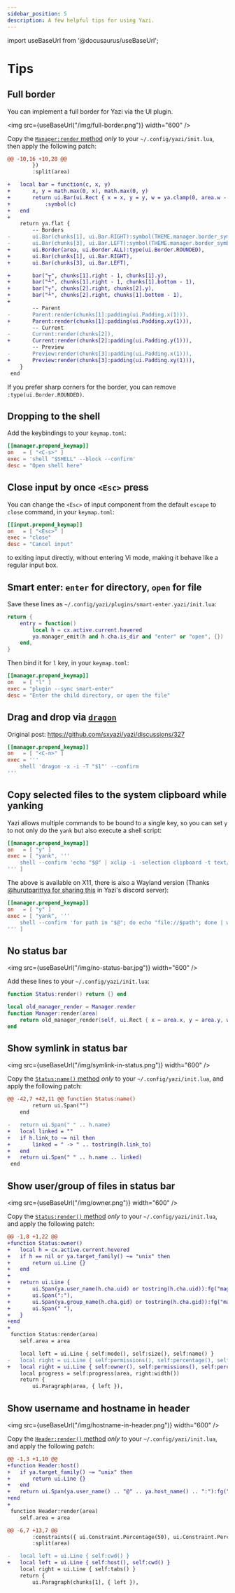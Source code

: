 ```yaml
---
sidebar_position: 5
description: A few helpful tips for using Yazi.
---
```


import useBaseUrl from '@docusaurus/useBaseUrl';

# Tips

## Full border

You can implement a full border for Yazi via the UI plugin.

<img src={useBaseUrl("/img/full-border.png")} width="600" />

Copy the [`Manager:render` method](https://github.com/sxyazi/yazi/blob/v0.2.3/yazi-plugin/preset/components/manager.lua) _*only*_ to your `~/.config/yazi/init.lua`, then apply the following patch:

```diff
@@ -10,16 +10,28 @@
 		})
 		:split(area)

+	local bar = function(c, x, y)
+		x, y = math.max(0, x), math.max(0, y)
+		return ui.Bar(ui.Rect { x = x, y = y, w = ya.clamp(0, area.w - x, 1), h = math.min(1, area.h) }, ui.Bar.TOP)
+			:symbol(c)
+	end
+
 	return ya.flat {
 		-- Borders
-		ui.Bar(chunks[1], ui.Bar.RIGHT):symbol(THEME.manager.border_symbol):style(THEME.manager.border_style),
-		ui.Bar(chunks[3], ui.Bar.LEFT):symbol(THEME.manager.border_symbol):style(THEME.manager.border_style),
+		ui.Border(area, ui.Border.ALL):type(ui.Border.ROUNDED),
+		ui.Bar(chunks[1], ui.Bar.RIGHT),
+		ui.Bar(chunks[3], ui.Bar.LEFT),

+		bar("┬", chunks[1].right - 1, chunks[1].y),
+		bar("┴", chunks[1].right - 1, chunks[1].bottom - 1),
+		bar("┬", chunks[2].right, chunks[2].y),
+		bar("┴", chunks[2].right, chunks[1].bottom - 1),
+
 		-- Parent
-		Parent:render(chunks[1]:padding(ui.Padding.x(1))),
+		Parent:render(chunks[1]:padding(ui.Padding.xy(1))),
 		-- Current
-		Current:render(chunks[2]),
+		Current:render(chunks[2]:padding(ui.Padding.y(1))),
 		-- Preview
-		Preview:render(chunks[3]:padding(ui.Padding.x(1))),
+		Preview:render(chunks[3]:padding(ui.Padding.xy(1))),
 	}
 end
```

If you prefer sharp corners for the border, you can remove `:type(ui.Border.ROUNDED)`.

## Dropping to the shell

Add the keybindings to your `keymap.toml`:

```toml
[[manager.prepend_keymap]]
on   = [ "<C-s>" ]
exec = 'shell "$SHELL" --block --confirm'
desc = "Open shell here"
```

## Close input by once `<Esc>` press

You can change the `<Esc>` of input component from the default `escape` to `close` command, in your `keymap.toml`:

```toml
[[input.prepend_keymap]]
on   = [ "<Esc>" ]
exec = "close"
desc = "Cancel input"
```

to exiting input directly, without entering Vi mode, making it behave like a regular input box.

## Smart enter: `enter` for directory, `open` for file

Save these lines as `~/.config/yazi/plugins/smart-enter.yazi/init.lua`:

```lua
return {
	entry = function()
		local h = cx.active.current.hovered
		ya.manager_emit(h and h.cha.is_dir and "enter" or "open", {})
	end,
}
```

Then bind it for `l` key, in your `keymap.toml`:

```toml
[[manager.prepend_keymap]]
on   = [ "l" ]
exec = "plugin --sync smart-enter"
desc = "Enter the child directory, or open the file"
```

## Drag and drop via [`dragon`](https://github.com/mwh/dragon)

Original post: https://github.com/sxyazi/yazi/discussions/327

```toml
[[manager.prepend_keymap]]
on   = [ "<C-n>" ]
exec = '''
	shell 'dragon -x -i -T "$1"' --confirm
'''
```

## Copy selected files to the system clipboard while yanking

Yazi allows multiple commands to be bound to a single key, so you can set `y` to not only do the `yank` but also execute a shell script:

```toml
[[manager.prepend_keymap]]
on   = [ "y" ]
exec = [ "yank", '''
	shell --confirm 'echo "$@" | xclip -i -selection clipboard -t text/uri-list'
''' ]
```

The above is available on X11, there is also a Wayland version (Thanks [@hurutparittya for sharing this](https://discord.com/channels/1136203602898194542/1136203604076802092/1188498323867455619) in Yazi's discord server):

```toml
[[manager.prepend_keymap]]
on   = [ "y" ]
exec = [ "yank", '''
	shell --confirm 'for path in "$@"; do echo "file://$path"; done | wl-copy -t text/uri-list'
''' ]
```

## No status bar

<img src={useBaseUrl("/img/no-status-bar.jpg")} width="600" />

Add these lines to your `~/.config/yazi/init.lua`:

```lua
function Status:render() return {} end

local old_manager_render = Manager.render
function Manager:render(area)
	return old_manager_render(self, ui.Rect { x = area.x, y = area.y, w = area.w, h = area.h + 1 })
end
```

## Show symlink in status bar

<img src={useBaseUrl("/img/symlink-in-status.png")} width="600" />

Copy the [`Status:name()` method](https://github.com/sxyazi/yazi/blob/main/yazi-plugin/preset/components/status.lua) _*only*_ to your `~/.config/yazi/init.lua`, and apply the following patch:

```diff
@@ -42,7 +42,11 @@ function Status:name()
 		return ui.Span("")
 	end

-	return ui.Span(" " .. h.name)
+	local linked = ""
+	if h.link_to ~= nil then
+		linked = " -> " .. tostring(h.link_to)
+	end
+	return ui.Span(" " .. h.name .. linked)
 end
```

## Show user/group of files in status bar

<img src={useBaseUrl("/img/owner.png")} width="600" />

Copy the [`Status:render()` method](https://github.com/sxyazi/yazi/blob/main/yazi-plugin/preset/components/status.lua) _*only*_ to your `~/.config/yazi/init.lua`, and apply the following patch:

```diff
@@ -1,8 +1,22 @@
+function Status:owner()
+	local h = cx.active.current.hovered
+	if h == nil or ya.target_family() ~= "unix" then
+		return ui.Line {}
+	end
+
+	return ui.Line {
+		ui.Span(ya.user_name(h.cha.uid) or tostring(h.cha.uid)):fg("magenta"),
+		ui.Span(":"),
+		ui.Span(ya.group_name(h.cha.gid) or tostring(h.cha.gid)):fg("magenta"),
+		ui.Span(" "),
+	}
+end
+
 function Status:render(area)
 	self.area = area

 	local left = ui.Line { self:mode(), self:size(), self:name() }
-	local right = ui.Line { self:permissions(), self:percentage(), self:position() }
+	local right = ui.Line { self:owner(), self:permissions(), self:percentage(), self:position() }
 	local progress = self:progress(area, right:width())
 	return {
 		ui.Paragraph(area, { left }),
```

## Show username and hostname in header

<img src={useBaseUrl("/img/hostname-in-header.png")} width="600" />

Copy the [`Header:render()` method](https://github.com/sxyazi/yazi/blob/main/yazi-plugin/preset/components/header.lua) _*only*_ to your `~/.config/yazi/init.lua`, and apply the following patch:

```diff
@@ -1,3 +1,10 @@
+function Header:host()
+	if ya.target_family() ~= "unix" then
+		return ui.Line {}
+	end
+	return ui.Span(ya.user_name() .. "@" .. ya.host_name() .. ":"):fg("blue")
+end
+
 function Header:render(area)
 	self.area = area

@@ -6,7 +13,7 @@
 		:constraints({ ui.Constraint.Percentage(50), ui.Constraint.Percentage(50) })
 		:split(area)

-	local left = ui.Line { self:cwd() }
+	local left = ui.Line { self:host(), self:cwd() }
 	local right = ui.Line { self:tabs() }
 	return {
 		ui.Paragraph(chunks[1], { left }),
```

